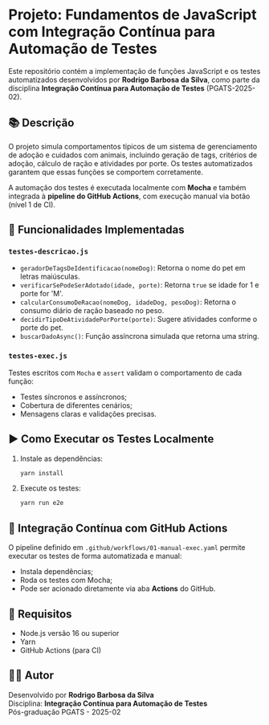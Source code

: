 # Projeto: Fundamentos de JavaScript com Integração Contínua para Automação de Testes

Este repositório contém a implementação de funções JavaScript e os testes automatizados desenvolvidos por **Rodrigo Barbosa da Silva**, como parte da disciplina **Integração Contínua para Automação de Testes** (PGATS-2025-02).

## 📚 Descrição

O projeto simula comportamentos típicos de um sistema de gerenciamento de adoção e cuidados com animais, incluindo geração de tags, critérios de adoção, cálculo de ração e atividades por porte. Os testes automatizados garantem que essas funções se comportem corretamente.

A automação dos testes é executada localmente com **Mocha** e também integrada à **pipeline do GitHub Actions**, com execução manual via botão (nível 1 de CI).

## 🧪 Funcionalidades Implementadas

### `testes-descricao.js`

- `geradorDeTagsDeIdentificacao(nomeDog)`: Retorna o nome do pet em letras maiúsculas.
- `verificarSePodeSerAdotado(idade, porte)`: Retorna `true` se idade for 1 e porte for 'M'.
- `calcularConsumoDeRacao(nomeDog, idadeDog, pesoDog)`: Retorna o consumo diário de ração baseado no peso.
- `decidirTipoDeAtividadePorPorte(porte)`: Sugere atividades conforme o porte do pet.
- `buscarDadoAsync()`: Função assíncrona simulada que retorna uma string.

### `testes-exec.js`

Testes escritos com `Mocha` e `assert` validam o comportamento de cada função:

- Testes síncronos e assíncronos;
- Cobertura de diferentes cenários;
- Mensagens claras e validações precisas.

## ▶️ Como Executar os Testes Localmente

1. Instale as dependências:
   ```bash
   yarn install
   ```
2. Execute os testes:
   ```bash
   yarn run e2e
   ```

## 🔁 Integração Contínua com GitHub Actions

O pipeline definido em `.github/workflows/01-manual-exec.yaml` permite executar os testes de forma automatizada e manual:

- Instala dependências;
- Roda os testes com Mocha;
- Pode ser acionado diretamente via aba **Actions** do GitHub.

## 📌 Requisitos

- Node.js versão 16 ou superior
- Yarn
- GitHub Actions (para CI)

## 👨‍💻 Autor

Desenvolvido por **Rodrigo Barbosa da Silva**  
Disciplina: **Integração Contínua para Automação de Testes**  
Pós-graduação PGATS - 2025-02